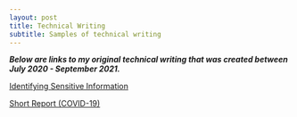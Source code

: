 ```yaml
---
layout: post
title: Technical Writing
subtitle: Samples of technical writing
---
```


**_Below are links to my original technical writing that was created between July 2020 - September 2021._**

[Identifying Sensitive Information](https://docs.google.com/document/d/1-CyNHiM_ozLcuBE3GZzwNQh7ODGASnta/edit?usp=sharing&ouid=107541685687056678534&rtpof=true&sd=true)


[Short Report (COVID-19)](https://drive.google.com/file/d/1WVGYcpCwNuy111fpuE9M7x7O-xuzFD0e/view?usp=sharing)
